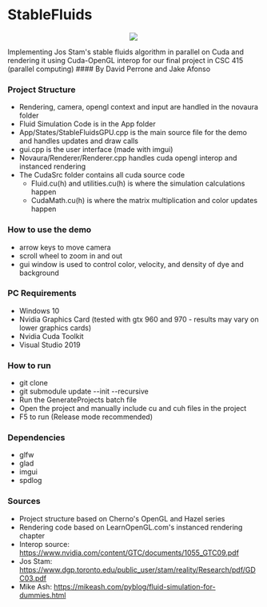 # StableFluids
<p align="center">
<img src="https://github.com/djperrone/ParticleSimulation2D/blob/main/title_img/title_image.JPG"/>
</p>
Implementing Jos Stam's stable fluids algorithm in parallel on Cuda and rendering it using Cuda-OpenGL interop for our final project in CSC 415 (parallel computing)
#### By David Perrone and Jake Afonso

### Project Structure
- Rendering, camera, opengl context and input are handled in the novaura folder
- Fluid Simulation Code is in the App folder
- App/States/StableFluidsGPU.cpp is the main source file for the demo and handles updates and draw calls
- gui.cpp is the user interface (made with imgui)
- Novaura/Renderer/Renderer.cpp handles cuda opengl interop and instanced rendering
- The CudaSrc folder contains all cuda source code
  - Fluid.cu(h) and utilities.cu(h) is where the simulation calculations happen
  - CudaMath.cu(h) is where the matrix multiplication and color updates happen

### How to use the demo
- arrow keys to move camera
- scroll wheel to zoom in and out
- gui window is used to control color, velocity, and density of dye and background

### PC Requirements
- Windows 10
- Nvidia Graphics Card (tested with gtx 960 and 970 - results may vary on lower graphics cards)
- Nvidia Cuda Toolkit
- Visual Studio 2019

### How to run
- git clone
- git submodule update --init --recursive
- Run the GenerateProjects batch file
- Open the project and manually include cu and cuh files in the project
- F5 to run (Release mode recommended)

### Dependencies
- glfw
- glad
- imgui
- spdlog

### Sources
- Project structure based on Cherno's OpenGL and Hazel series
- Rendering code based on LearnOpenGL.com's instanced rendering chapter
- Interop source: https://www.nvidia.com/content/GTC/documents/1055_GTC09.pdf
- Jos Stam: https://www.dgp.toronto.edu/public_user/stam/reality/Research/pdf/GDC03.pdf
- Mike Ash: https://mikeash.com/pyblog/fluid-simulation-for-dummies.html
